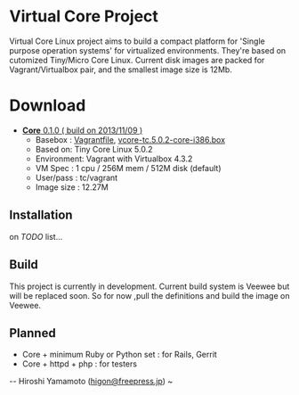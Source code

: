 Virtual Core Project
====================

Virtual Core Linux project aims to build a compact 
platform for 'Single purpose operation systems' for
virtualized environments. They're based on cutomized
Tiny/Micro Core Linux. Current disk images are packed
for Vagrant/Virtualbox pair, and the smallest image
size is 12Mb. 


Download
========

* [**Core** 0.1.0 ( build on 2013/11/09 )](https://github.com/hyamamoto/virtual-core/releases/tag/0.1.0)  
    - Basebox : [Vagrantfile](https://github.com/hyamamoto/virtual-core/releases/download/0.1.0/Vagrantfile),  [vcore-tc.5.0.2-core-i386.box](https://github.com/hyamamoto/virtual-core/releases/download/0.1.0/vcore-tc.5.0.2-core-i386.box) 
    - Based on: Tiny Core Linux 5.0.2 
    - Environment: Vagrant with Virtualbox 4.3.2 
    - VM Spec    : 1 cpu / 256M mem / 512M disk (default) 
    - User/pass  : tc/vagrant 
    - Image size : 12.27M 


Installation
------------

on _TODO_ list...




Build
-----

This project is currently in development.  Current build system is
Veewee but will be replaced soon. So for now ,pull the definitions
and build the image on Veewee.


Planned
-------

* Core + minimum Ruby or Python set : for Rails, Gerrit
* Core + httpd + php : for testers

--
Hiroshi Yamamoto (higon@freepress.jp)
~
